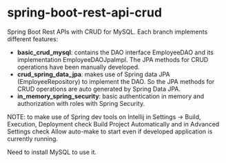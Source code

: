 # spring-boot-rest-api-crud
Spring Boot Rest APIs with CRUD for MySQL. Each branch implements different features:

- **basic_crud_mysql**: contains the DAO interface EmployeeDAO and its implementation EmployeeDAOJpaImpl. The JPA methods for CRUD operations have been manually developed.
- **crud_spring_data_jpa**: makes use of Spring data JPA (EmployeeRepository) to implement the DAO. So the JPA methods for CRUD operations are auto generated by Spring Data JPA.
- **in_memory_spring_security**: basic authentication in memory and authorization with roles with Spring Security.

NOTE: to make use of Spring dev tools on Intellij in Settings -> Build, Execution, Deployment check Build Project Automatically and in Advanced Settings check Allow auto-make to start even if developed application is currently running.

Need to install MySQL to use it.
